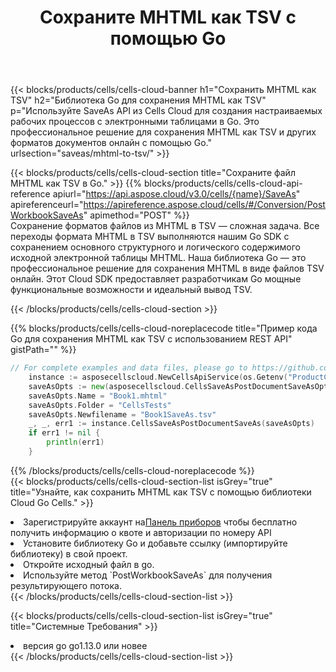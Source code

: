 ﻿---
title:  Сохраните MHTML как TSV с помощью Go
description:  Использование Aspose.Cells Cloud SDK для Go для сохранения файла формата MHTML как файла формата TSV.
kwords: Excel, Save MHTML as TSV, REST, Go
howto: How to save MHTML as TSV using Aspose.Cells Cloud Go library.
---
{{< blocks/products/cells/cells-cloud-banner h1="Сохранить MHTML как TSV" h2="Библиотека Go для сохранения MHTML как TSV" p="Используйте SaveAs API из Cells Cloud для создания настраиваемых рабочих процессов с электронными таблицами в Go. Это профессиональное решение для сохранения MHTML как TSV и других форматов документов онлайн с помощью Go." urlsection="saveas/mhtml-to-tsv/" >}}

{{< blocks/products/cells/cells-cloud-section title="Сохраните файл MHTML как TSV в Go." >}}
{{% blocks/products/cells/cells-cloud-api-reference apiurl="https://api.aspose.cloud/v3.0/cells/{name}/SaveAs" apireferenceurl="https://apireference.aspose.cloud/cells/#/Conversion/PostWorkbookSaveAs" apimethod="POST" %}}
<br/>
Сохранение форматов файлов из MHTML в TSV — сложная задача. Все переходы формата MHTML в TSV выполняются нашим Go SDK с сохранением основного структурного и логического содержимого исходной электронной таблицы MHTML. Наша библиотека Go — это профессиональное решение для сохранения MHTML в виде файлов TSV онлайн. Этот Cloud SDK предоставляет разработчикам Go мощные функциональные возможности и идеальный вывод TSV.

{{< /blocks/products/cells/cells-cloud-section >}}

{{% blocks/products/cells/cells-cloud-noreplacecode title="Пример кода Go для сохранения MHTML как TSV с использованием REST API" gistPath="" %}}
  
```go
// For complete examples and data files, please go to https://github.com/aspose-cells-cloud/aspose-cells-cloud-go/
    instance := asposecellscloud.NewCellsApiService(os.Getenv("ProductClientId"), os.Getenv("ProductClientSecret"))
    saveAsOpts := new(asposecellscloud.CellsSaveAsPostDocumentSaveAsOpts)
    saveAsOpts.Name = "Book1.mhtml"
    saveAsOpts.Folder = "CellsTests"
    saveAsOpts.Newfilename = "Book1SaveAs.tsv"
    _, _, err1 := instance.CellsSaveAsPostDocumentSaveAs(saveAsOpts)
    if err1 != nil {
	    println(err1)
    }
```
  
{{% /blocks/products/cells/cells-cloud-noreplacecode %}}
<br/>
{{< blocks/products/cells/cells-cloud-section-list isGrey="true" title="Узнайте, как сохранить MHTML как TSV с помощью библиотеки Cloud Go Cells." >}}
<li> Зарегистрируйте аккаунт на<a href="https://dashboard.aspose.cloud/">Панель приборов</a> чтобы бесплатно получить информацию о квоте и авторизации по номеру API</li>
<li>Установите библиотеку Go и добавьте ссылку (импортируйте библиотеку) в свой проект.</li>
<li>Откройте исходный файл в go.</li>
<li>Используйте метод `PostWorkbookSaveAs` для получения результирующего потока.</li>
{{< /blocks/products/cells/cells-cloud-section-list >}}

{{< blocks/products/cells/cells-cloud-section-list isGrey="true" title="Системные Требования" >}}
<li>версия go go1.13.0 или новее</li>
{{< /blocks/products/cells/cells-cloud-section-list >}}
